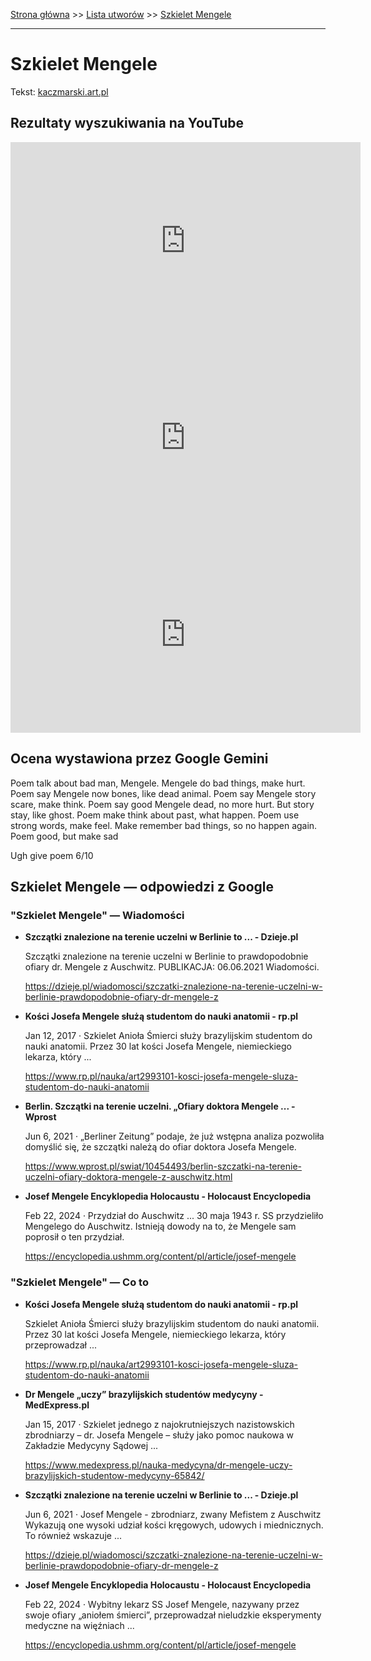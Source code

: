 [Strona główna](../index.md) >> [Lista utworów](../list.md) >> [Szkielet Mengele](577.md)

---

# Szkielet Mengele

Tekst: [kaczmarski.art.pl](https://www.kaczmarski.art.pl/tworczosc/wiersze/szkielet-mengele/)

## Rezultaty wyszukiwania na YouTube

<iframe width="560" height="315" src="https://www.youtube.com/embed/2VPSG4yVvFw?si=IdontcarewhotheIRSsendsImnotpayingtaxes" title="YouTube video player" frameborder="0" allow="accelerometer; autoplay; clipboard-write; encrypted-media; gyroscope; picture-in-picture; web-share" referrerpolicy="strict-origin-when-cross-origin" allowfullscreen></iframe>

<iframe width="560" height="315" src="https://www.youtube.com/embed/rGJHEZZTg-k?si=IdontcarewhotheIRSsendsImnotpayingtaxes" title="YouTube video player" frameborder="0" allow="accelerometer; autoplay; clipboard-write; encrypted-media; gyroscope; picture-in-picture; web-share" referrerpolicy="strict-origin-when-cross-origin" allowfullscreen></iframe>

<iframe width="560" height="315" src="https://www.youtube.com/embed/vpWkWK7rPTc?si=IdontcarewhotheIRSsendsImnotpayingtaxes" title="YouTube video player" frameborder="0" allow="accelerometer; autoplay; clipboard-write; encrypted-media; gyroscope; picture-in-picture; web-share" referrerpolicy="strict-origin-when-cross-origin" allowfullscreen></iframe>

## Ocena wystawiona przez Google Gemini

Poem talk about bad man, Mengele. Mengele do bad things, make hurt. Poem say Mengele now bones, like dead animal. Poem say Mengele story scare, make think. Poem say good Mengele dead, no more hurt. But story stay, like ghost. Poem make think about past, what happen. Poem use strong words, make feel. Make remember bad things, so no happen again. Poem good, but make sad

Ugh give poem 6/10


## Szkielet Mengele — odpowiedzi z Google

### "Szkielet Mengele" — Wiadomości

- **Szczątki znalezione na terenie uczelni w Berlinie to ... - Dzieje.pl**

    Szczątki znalezione na terenie uczelni w Berlinie to prawdopodobnie ofiary dr. Mengele z Auschwitz. PUBLIKACJA: 06.06.2021 Wiadomości. 

   <https://dzieje.pl/wiadomosci/szczatki-znalezione-na-terenie-uczelni-w-berlinie-prawdopodobnie-ofiary-dr-mengele-z>
- **Kości Josefa Mengele służą studentom do nauki anatomii - rp.pl**

    Jan 12, 2017  ·  Szkielet Anioła Śmierci służy brazylijskim studentom do nauki anatomii. Przez 30 lat kości Josefa Mengele, niemieckiego lekarza, który ... 

   <https://www.rp.pl/nauka/art2993101-kosci-josefa-mengele-sluza-studentom-do-nauki-anatomii>
- **Berlin. Szczątki na terenie uczelni. „Ofiary doktora Mengele ... - Wprost**

    Jun 6, 2021  ·  „Berliner Zeitung” podaje, że już wstępna analiza pozwoliła domyślić się, że szczątki należą do ofiar doktora Josefa Mengele. 

   <https://www.wprost.pl/swiat/10454493/berlin-szczatki-na-terenie-uczelni-ofiary-doktora-mengele-z-auschwitz.html>
- **Josef Mengele  Encyklopedia Holocaustu - Holocaust Encyclopedia**

    Feb 22, 2024  ·  Przydział do Auschwitz ... 30 maja 1943 r. SS przydzieliło Mengelego do Auschwitz. Istnieją dowody na to, że Mengele sam poprosił o ten przydział. 

   <https://encyclopedia.ushmm.org/content/pl/article/josef-mengele>

### "Szkielet Mengele" — Co to

- **Kości Josefa Mengele służą studentom do nauki anatomii - rp.pl**

    Szkielet Anioła Śmierci służy brazylijskim studentom do nauki anatomii. Przez 30 lat kości Josefa Mengele, niemieckiego lekarza, który przeprowadzał ... 

   <https://www.rp.pl/nauka/art2993101-kosci-josefa-mengele-sluza-studentom-do-nauki-anatomii>
- **Dr Mengele „uczy” brazylijskich studentów medycyny - MedExpress.pl**

    Jan 15, 2017  ·  Szkielet jednego z najokrutniejszych nazistowskich zbrodniarzy – dr. Josefa Mengele – służy jako pomoc naukowa w Zakładzie Medycyny Sądowej ... 

   <https://www.medexpress.pl/nauka-medycyna/dr-mengele-uczy-brazylijskich-studentow-medycyny-65842/>
- **Szczątki znalezione na terenie uczelni w Berlinie to ... - Dzieje.pl**

    Jun 6, 2021  ·  Josef Mengele - zbrodniarz, zwany Mefistem z Auschwitz   Wykazują one wysoki udział kości kręgowych, udowych i miednicznych. To również wskazuje ... 

   <https://dzieje.pl/wiadomosci/szczatki-znalezione-na-terenie-uczelni-w-berlinie-prawdopodobnie-ofiary-dr-mengele-z>
- **Josef Mengele  Encyklopedia Holocaustu - Holocaust Encyclopedia**

    Feb 22, 2024  ·  Wybitny lekarz SS Josef Mengele, nazywany przez swoje ofiary „aniołem śmierci”, przeprowadzał nieludzkie eksperymenty medyczne na więźniach ... 

   <https://encyclopedia.ushmm.org/content/pl/article/josef-mengele>

